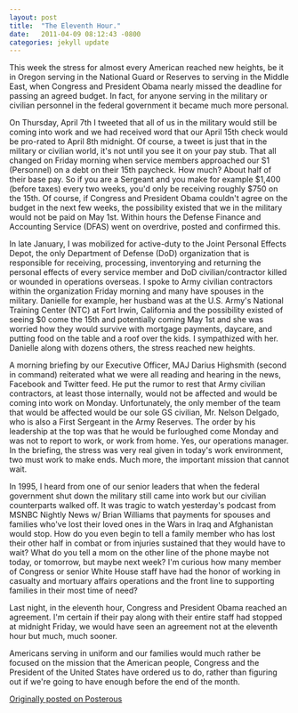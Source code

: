 ```yaml
---
layout: post
title:  "The Eleventh Hour."
date:   2011-04-09 08:12:43 -0800
categories: jekyll update
---
```


This week the stress for almost every American reached new heights, be it in Oregon serving in the National Guard or Reserves to serving in the Middle East, when Congress and President Obama nearly missed the deadline for passing an agreed budget. In fact, for anyone serving in the military or civilian personnel in the federal government it became much more personal.

On Thursday, April 7th I tweeted that all of us in the military would still be coming into work and we had received word that our April 15th check would be pro-rated to April 8th midnight. Of course, a tweet is just that in the military or civilian world, it's not until you see it on your pay stub. That all changed on Friday morning when service members approached our S1 (Personnel) on a debt on their 15th paycheck. How much? About half of their base pay. So if you are a Sergeant and you make for example $1,400 (before taxes) every two weeks, you'd only be receiving roughly $750 on the 15th. Of course, if Congress and President Obama couldn't agree on the budget in the next few weeks, the possibility existed that we in the military would not be paid on May 1st. Within hours the Defense Finance and Accounting Service (DFAS) went on overdrive, posted and confirmed this.

In late January, I was mobilized for active-duty to the Joint Personal Effects Depot, the only Department of Defense (DoD) organization that is responsible for receiving, processing, inventorying and returning the personal effects of every service member and DoD civilian/contractor killed or wounded in operations overseas. I spoke to Army civilian contractors within the organization Friday morning and many have spouses in the military. Danielle for example, her husband was at the U.S. Army's National Training Center (NTC) at Fort Irwin, California and the possibility existed of seeing $0 come the 15th and potentially coming May 1st and she was worried how they would survive with mortgage payments, daycare, and putting food on the table and a roof over the kids. I sympathized with her. Danielle along with dozens others, the stress reached new heights.

A morning briefing by our Executive Officer, MAJ Darius Highsmith (second in command) reiterated what we were all reading and hearing in the news, Facebook and Twitter feed. He put the rumor to rest that Army civilian contractors, at least those internally, would not be affected and would be coming into work on Monday. Unfortunately, the only member of the team that would be affected would be our sole GS civilian, Mr. Nelson Delgado, who is also a First Sergeant in the Army Reserves. The order by his leadership at the top was that he would be furloughed come Monday and was not to report to work, or work from home. Yes, our operations manager. In the briefing, the stress was very real given in today's work environment, two must work to make ends. Much more, the important mission that cannot wait.

In 1995, I heard from one of our senior leaders that when the federal government shut down the military still came into work but our civilian counterparts walked off. It was tragic to watch yesterday's podcast from MSNBC Nightly News w/ Brian Williams that payments for spouses and families who've lost their loved ones in the Wars in Iraq and Afghanistan would stop. How do you even begin to tell a family member who has lost their other half in combat or from injuries sustained that they would have to wait? What do you tell a mom on the other line of the phone maybe not today, or tomorrow, but maybe next week? I'm curious how many member of Congress or senior White House staff have had the honor of working in casualty and mortuary affairs operations and the front line to supporting families in their most time of need?

Last night, in the eleventh hour, Congress and President Obama reached an agreement. I'm certain if their pay along with their entire staff had stopped at midnight Friday, we would have seen an agreement not at the eleventh hour but much, much sooner.

Americans serving in uniform and our families would much rather be focused on the mission that the American people, Congress and the President of the United States have ordered us to do, rather than figuring out if we're going to have enough before the end of the month.

[Originally posted on Posterous](http://molina.posterous.com/)

